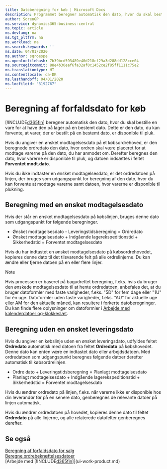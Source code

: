 ```yaml
---
title: Datoberegning for køb | Microsoft Docs
description: Programmet beregner automatisk den dato, hvor du skal bestille en vare for at have den på lager på en bestemt dato. Dette er den dato, du kan forvente, at varer, der er bestilt på en bestemt dato, er disponible til pluk.
author: SorenGP
ms.service: dynamics365-business-central
ms.topic: article
ms.devlang: na
ms.tgt_pltfrm: na
ms.workload: na
ms.search.keywords: ''
ms.date: 04/01/2020
ms.author: sgroespe
ms.openlocfilehash: 7b39bcd593489e40d218cf29a3d288dd128cce04
ms.sourcegitcommit: 88e4b30eaf6fa32af0c1452ce2f85ff1111c75e2
ms.translationtype: HT
ms.contentlocale: da-DK
ms.lasthandoff: 04/01/2020
ms.locfileid: "3192767"
---
```

# <a name="date-calculation-for-purchases"></a>Beregning af forfaldsdato for køb
[!INCLUDE[d365fin](includes/d365fin_md.md)] beregner automatisk den dato, hvor du skal bestille en vare for at have den på lager på en bestemt dato. Dette er den dato, du kan forvente, at varer, der er bestilt på en bestemt dato, er disponible til pluk.  

Hvis du angiver en ønsket modtagelsesdato på et købsordrehoved, er den beregnede ordredato den dato, hvor ordren skal være placeret for at modtage varerne på den dato, du har anmodet om. Derefter beregnes den dato, hvor varerne er disponible til pluk, og datoen indsættes i feltet **Forventet modt.dato**.  

Hvis du ikke indtaster en ønsket modtagelsesdato, er det ordredatoen på linjen, der bruges som udgangspunkt for beregning af den dato, hvor du kan forvente at modtage varerne samt datoen, hvor varerne er disponible til plukning.  

## <a name="calculating-with-a-requested-receipt-date"></a>Beregning med en ønsket modtagelsesdato  
Hvis der står en ønsket modtagelsesdato på købslinjen, bruges denne dato som udgangspunkt for følgende beregninger.  

- Ønsket modtagelsesdato - Leveringstidsberegning = Ordredato  
- Ønsket modtagelsesdato + Indgående lagerekspeditionstid + Sikkerhedstid = Forventet modtagelsesdato  

Hvis du har indtastet en ønsket modtagelsesdato på købsordrehovedet, kopieres denne dato til det tilsvarende felt på alle ordrelinjerne. Du kan ændre eller fjerne datoen på en eller flere linjer.  

> [!Note]
> Hvis processen er baseret på bagudrettet beregning, f.eks. hvis du bruger den ønskede modtagelsesdato til at hente ordredatoen, anbefales det, at du bruger datoformler med faste varigheder, f.eks. "5D" for fem dage eller "1U" for én uge. Datoformler uden faste varigheder, f.eks. "AU" for aktuelle uge eller AM for den aktuelle måned, kan resultere i forkerte datoberegninger. Du kan finde flere oplysninger om datoformler i [Arbejde med kalenderdatoer og-klokkeslæt](ui-enter-date-ranges.md).

## <a name="calculating-without-a-requested-delivery-date"></a>Beregning uden en ønsket leveringsdato  
Hvis du angiver en købslinje uden en ønsket leveringsdato, udfyldes feltet **Ordredato** automatisk med datoen fra feltet **Ordredato** på købshovedet. Denne dato kan enten være en indtastet dato eller arbejdsdatoen. Med ordredatoen som udgangspunkt beregnes følgende datoer derefter automatisk til købsordrelinjen.  

- Ordre dato + Leveringstidsberegning = Planlagt modtagelsesdato  
- Planlagt modtagelsesdato + Indgående lagerekspeditionstid + Sikkerhedstid = Forventet modtagelsesdato  

Hvis du ændrer ordredato på linjen, f.eks. når varerne ikke er disponible hos din leverandør før på en senere dato, genberegnes de relevante datoer på linjen automatisk.  

Hvis du ændrer ordredatoen på hovedet, kopieres denne dato til feltet **Ordredato** på alle linjerne, og alle relaterede datofelter genberegnes derefter.  

## <a name="see-also"></a>Se også  
 [Beregning af forfaldsdato for salg](sales-date-calculation-for-sales.md)   
 [Beregne ordrebekræftelsesdatoer](sales-how-to-calculate-order-promising-dates.md)  
 [Arbejde med [!INCLUDE[d365fin](includes/d365fin_md.md)]](ui-work-product.md)
